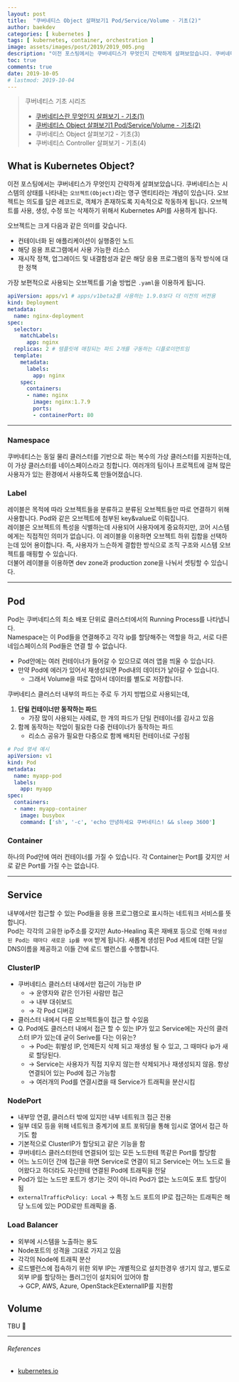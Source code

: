 ```yaml
---
layout: post
title:  "쿠버네티스 Object 살펴보기1 Pod/Service/Volume - 기초(2)"
author: baekdev
categories: [ kubernetes ]
tags: [ kubernetes, container, orchestration ]
image: assets/images/post/2019/2019_005.png
description: "이전 포스팅에서는 쿠버네티스가 무엇인지 간략하게 살펴보았습니다. 쿠버네티스는 시스템의 상태를 나타내는 오브젝트(Object)라는 영구 엔티티라는 개념이 있습니다. 오브젝트는 의도를 담은 레코드로, 객체가 존재하도록 지속적으로 작동하게 됩니다. 오브젝트를 사용, 생성, 수정 또는 삭제하기 위해서 Kubernetes API를 사용하게 됩니다. 이번에는 Pod, Service, Volume에 대해 살펴보도록 하겠습니다."  
toc: true
comments: true  
date: 2019-10-05   
# lastmod: 2019-10-04  
---   
```


> 쿠버네티스 기초 시리즈  
> - [쿠버네티스란 무엇인지 살펴보기 - 기초(1)]({{site.url}}{{site.baseurl}}/post/5)  
> - [쿠버네티스 Object 살펴보기1 Pod/Service/Volume - 기초(2)]({{site.url}}{{site.baseurl}}/post/6)    
> - 쿠버네티스 Object 살펴보기2 - 기초(3)  
> - 쿠버네티스 Controller 살펴보기 - 기초(4)  

## What is Kubernetes Object?  

이전 포스팅에서는 쿠버네티스가 무엇인지 간략하게 살펴보았습니다. 쿠버네티스는 시스템의 상태를 나타내는 `오브젝트(Object)`라는 영구 엔티티라는 개념이 있습니다. 오브젝트는 의도를 담은 레코드로, 객체가 존재하도록 지속적으로 작동하게 됩니다. 오브젝트를 사용, 생성, 수정 또는 삭제하기 위해서 Kubernetes API를 사용하게 됩니다.  

오브젝트는 크게 다음과 같은 의미를 갖습니다.  
- 컨테이너화 된 애플리케이션이 실행중인 노드 
- 해당 응용 프로그램에서 사용 가능한 리소스  
- 재시작 정책, 업그레이드 및 내결함성과 같은 해당 응용 프로그램의 동작 방식에 대한 정책  


가장 보편적으로 사용되는 오브젝트를 기술 방법은 `.yaml`을 이용하게 됩니다.  
```yaml
apiVersion: apps/v1 # apps/v1beta2를 사용하는 1.9.0보다 더 이전의 버전용
kind: Deployment
metadata:
  name: nginx-deployment
spec:
  selector:
    matchLabels:
      app: nginx
  replicas: 2 # 템플릿에 매칭되는 파드 2개를 구동하는 디플로이먼트임
  template:
    metadata:
      labels:
        app: nginx
    spec:
      containers:
      - name: nginx
        image: nginx:1.7.9
        ports:
        - containerPort: 80
```

---  

### Namespace  
쿠버네티스는 동일 물리 클러스터를 기반으로 하는 복수의 가상 클러스터를 지원하는데, 이 가상 클러스터를 네이스페이스라고 칭합니다. 여러개의 팀이나 프로젝트에 걸쳐 많은 사용자가 있는 환경에서 사용하도록 만들어졌습니다.  

###  Label  
레이블은 목적에 따라 오브젝트들을 분류하고 분류된 오브젝트들만 따로 연결하기 위해 사용합니다. Pod와 같은 오브젝트에 첨부된 key&value로 이뤄집니다.  
레이블은 오브젝트의 특성을 식별하는데 사용되어 사용자에게 중요하지만, 코어 시스템에게는 직접적인 의미가 없습니다. 이 레이블을 이용하면 오브젝트 하위 집합을 선택하는데 있어 용이합니다. 즉, 사용자가 느슨하게 결합한 방식으로 조직 구조와 시스템 오브젝트를 매핑할 수 있습니다.  
더불어 레이블을 이용하면 dev zone과 production zone을 나눠서 셋팅할 수 있습니다.  
   
---  
    
## Pod   
Pod는 쿠버네티스의 최소 배포 단위로 클러스터에서의 Running Process를 나타냅니다.  
Namespace는 이 Pod들을 연결해주고 각각 ip를 할당해주는 역할을 하고, 서로 다른 네임스페이스의 Pod들은 연결 할 수 없습니다.  

- Pod안에는 여러 컨테이너가 들어갈 수 있으므로 여러 앱을 띄울 수 있습니다.  
- 만약 Pod에 에러가 있어서 재생성되면 Pod내의 데이터가 날아갈 수 있습니다.  
    - 그래서 Volume을 따로 잡아서 데이터를 별도로 저장합니다.   

쿠버네티스 클러스터 내부의 파드는 주로 두 가지 방법으로 사용되는데,  
1. **단일 컨테이너만 동작하는 파드**    
    - 가장 많이 사용되는 사례로, 한 개의 파드가 단일 컨테이너를 감사고 있음  
2. 함께 동작하는 작업이 필요한 다중 컨테이너가 동작하는 파드    
    - 리소스 공유가 필요한 다중으로 함께 배치된 컨테이너로 구성됨  
   

```yaml
# Pod 명세 예시  
apiVersion: v1
kind: Pod
metadata:
  name: myapp-pod
  labels:
    app: myapp
spec:
  containers:
  - name: myapp-container
    image: busybox
    command: ['sh', '-c', 'echo 안녕하세요 쿠버네티스! && sleep 3600']
```  

### Container  
하나의 Pod안에 여러 컨테이너를 가질 수 있습니다. 각 Container는 Port를 갖지만 서로 같은 Port를 가질 수는 없습니다.  

---  

## Service  
내부에서만 접근할 수 있는 Pod들을 응용 프로그램으로 표시하는 네트워크 서비스를 뜻합니다.  
Pod는 각각의 고유한 ip주소를 갖지만 Auto-Healing 혹은 재배포 등으로 인해 `재생성된 Pod는 때마다 새로운 ip를 부여` 받게 됩니다. 새롭게 생성된 Pod 세트에 대한 단일 DNS이름을 제공하고 이들 간에 로드 밸런스를 수행합니다.  


### ClusterIP  

- 쿠버네티스 클러스터 내에서만 접근이 가능한 IP  
    - → 운영자와 같은 인가된 사람만 접근  
    - → 내부 대쉬보드  
    - → 각 Pod 디버깅  
- 클러스터 내에서 다른 오브젝트들이 접근 할 수있음  
- Q. Pod에도 클러스터 내에서 접근 할 수 있는 IP가 있고 Service에는 자신의 클러스터 IP가 있는데 굳이 Serive를 다는 이유는?  
    - → Pod는 휘발성 IP, 언제든지 삭제 되고 재생성 될 수 있고, 그 때마다 ip가 새로 할당된다.  
    - → Service는 사용자가 직접 지우지 않는한 삭제되거나 재생성되지 않음. 항상 연결되어 있는 Pod에 접근 가능함  
    - → 여러개의 Pod를 연결시켰을 때 Service가 트래픽을 분산시킴  

### NodePort  

- 내부망 연결, 클러스터 밖에 있지만 내부 네트워크 접근 전용  
- 일부 데모 등을 위해 네트워크 중계기에 포트 포워딩을 통해 임시로 열어서 접근 하기도 함  
- 기본적으로 ClusterIP가 할당되고 같은 기능을 함  
- 쿠버네티스 클러스터한테 연결되어 있는 모든 노드한테 똑같은 Port를 할당함  
- 어느 노드이던 간에 접근을 하면 Service로 연결이 되고 Service는 어느 노드로 들어왔다고 하더라도 자신한테 연결된 Pod에 트래픽을 전달  
- Pod가 있는 노드만 포트가 생기는 것이 아니라 Pod가 없는 노드여도 포트 할당이 됨  
- `externalTrafficPolicy: Local` → 특정 노드 포트의 IP로 접근하는 트래픽은 해당 노드에 있는 POD로만 트래픽을 줌.  

### Load Balancer  

- 외부에 시스템을 노출하는 용도  
- Node포트의 성격을 그대로 가지고 있음  
- 각각의 Node에 트래픽 분산  
- 로드밸런스에 접속하기 위한 외부 IP는 개별적으로 설치한경우 생기지 않고, 별도로 외부 IP를 할당하는 플러그인이 설치되어 있어야 함  
    → GCP, AWS, Azure, OpenStack은ExternalIP를 지원함  

## Volume  
TBU 🐣   

---  
###### References   

- [kubernetes.io](https://kubernetes.io/docs/concepts/services-networking/service/)  
